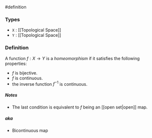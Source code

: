 #definition
### Types
- `X` : [[Topological Space]]
- `Y` : [[Topological Space]]
### Definition
A function $f : X \to Y$ is a *homeomorphism* if it satisfies the following properties:
- $f$ is bijective.
- $f$ is continuous.
- the inverse function $f^{-1}$ is continuous. 
##### Notes
- The last condition is equivalent to $f$ being an [[open set|open]] map.
##### aka
- Bicontinuous map